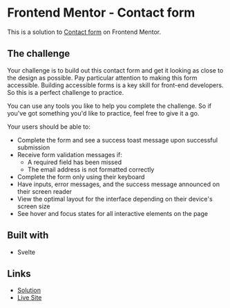 # Frontend Mentor - Contact form

This is a solution to [Contact form](https://www.frontendmentor.io/challenges/contact-form--G-hYlqKJj) on Frontend Mentor.

## The challenge

Your challenge is to build out this contact form and get it looking as close to the design as possible. Pay particular attention to making this form accessible. Building accessible forms is a key skill for front-end developers. So this is a perfect challenge to practice.

You can use any tools you like to help you complete the challenge. So if you've got something you'd like to practice, feel free to give it a go.

Your users should be able to: 

- Complete the form and see a success toast message upon successful submission
- Receive form validation messages if:
  - A required field has been missed
  - The email address is not formatted correctly
- Complete the form only using their keyboard
- Have inputs, error messages, and the success message announced on their screen reader
- View the optimal layout for the interface depending on their device's screen size
- See hover and focus states for all interactive elements on the page

## Built with
- Svelte

## Links

- [Solution](https://github.com/LandonRGeorge/fem-contact-form-svelte/tree/main)
- [Live Site](https://heartfelt-palmier-4e35f9.netlify.app/)

